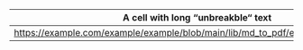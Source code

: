 | A cell with long “unbreakble“ text                                               | Status        | ID    |
|----------------------------------------------------------------------------------|---------------|-------|
| https://example.com/example/example/blob/main/lib/md_to_pdf/elements/table.rb#L3 | clarification | 42958 |                                                                     |

